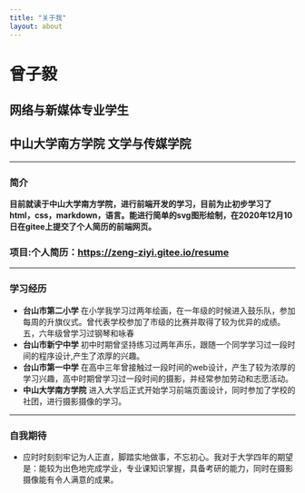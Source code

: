 ```yaml
---
title: "关于我"
layout: about
---
```

# 曾子毅
## 网络与新媒体专业学生
## 中山大学南方学院 文学与传媒学院 
***
### 简介
**目前就读于中山大学南方学院，进行前端开发的学习，目前为止初步学习了html，css，markdown，语言。能进行简单的svg图形绘制，在2020年12月10日在gitee上提交了个人简历的前端网页。**
### 项目:个人简历：https://zeng-ziyi.gitee.io/resume
***
### 学习经历
+ **台山市第二小学** 在小学我学习过两年绘画，在一年级的时候进入鼓乐队，参加每周的升旗仪式。曾代表学校参加了市级的比赛并取得了较为优异的成绩。五，六年级曾学习过钢琴和咏春
+ **台山市新宁中学** 初中时期曾坚持练习过两年声乐，跟随一个同学学习过一段时间的程序设计,产生了浓厚的兴趣。
+ **台山市第一中学** 在高中三年曾接触过一段时间的web设计，产生了较为浓厚的学习兴趣，高中时期曾学习过一段时间的摄影，并经常参加劳动和志愿活动。
+ **中山大学南方学院**  进入大学后正式开始学习前端页面设计，同时参加了学校的社团，进行摄影摄像的学习。
***
### 自我期待
+ 应时时刻刻牢记为人正直，脚踏实地做事，不忘初心。我对于大学四年的期望是：能较为出色地完成学业，专业课知识掌握，具备考研的能力，同时在摄影摄像能有令人满意的成果。
